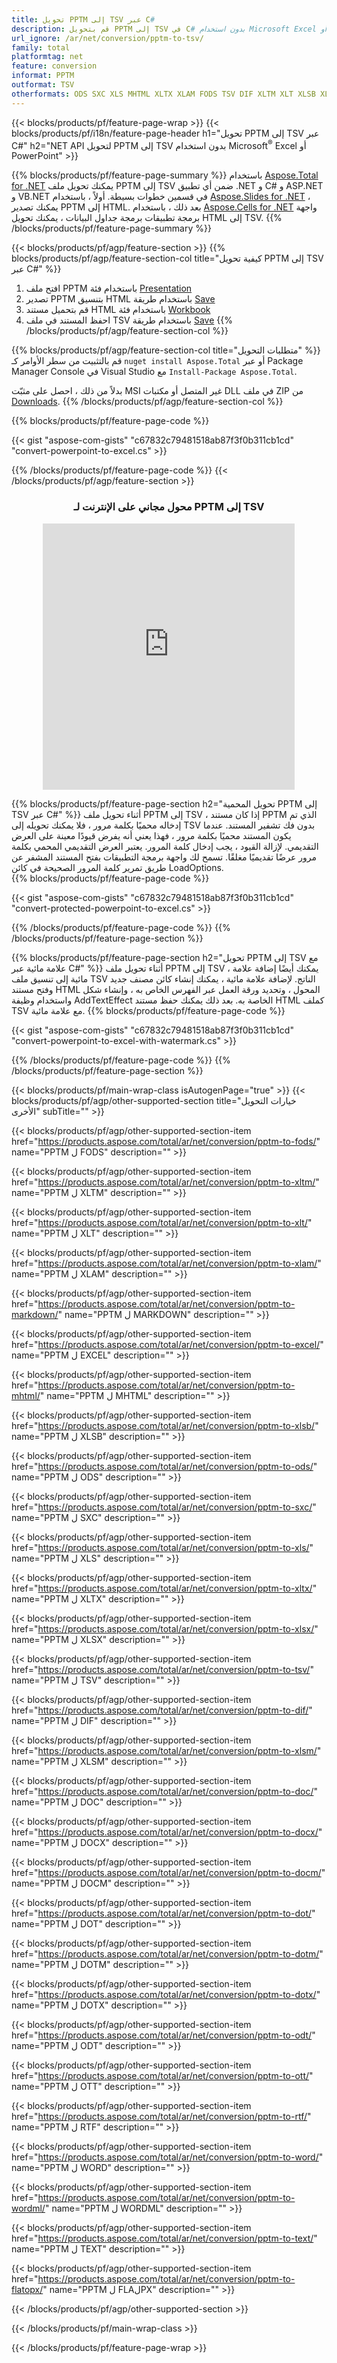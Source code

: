 ```yaml
---
title: تحويل PPTM إلى TSV عبر C#
description: قم بتحويل PPTM إلى TSV في C# بدون استخدام Microsoft Excel أو Powerpoint
url_ignore: /ar/net/conversion/pptm-to-tsv/
family: total
platformtag: net
feature: conversion
informat: PPTM
outformat: TSV
otherformats: ODS SXC XLS MHTML XLTX XLAM FODS TSV DIF XLTM XLT XLSB XLSM XLSX MARKDOWN EXCEL DOC DOCX DOCM DOT DOTM DOTX ODT OTT RTF WORD WORDML TEXT FLATOPX
---
```

{{< blocks/products/pf/feature-page-wrap >}}
{{< blocks/products/pf/i18n/feature-page-header h1="تحويل PPTM إلى TSV عبر C#" h2="NET API لتحويل PPTM إلى TSV بدون استخدام Microsoft<sup>&reg;</sup> Excel أو PowerPoint" >}}

{{% blocks/products/pf/feature-page-summary %}}
باستخدام [Aspose.Total for .NET](https://products.aspose.com/total/net/) يمكنك تحويل ملف PPTM إلى TSV ضمن أي تطبيق .NET و C# و ASP.NET و VB.NET في قسمين خطوات بسيطة. أولاً ، باستخدام [Aspose.Slides for .NET](https://products.aspose.com/slides/net/) ، يمكنك تصدير PPTM إلى HTML. بعد ذلك ، باستخدام [Aspose.Cells for .NET](https://products.aspose.com/cells/net/) واجهة برمجة تطبيقات برمجة جداول البيانات ، يمكنك تحويل HTML إلى TSV.
{{% /blocks/products/pf/feature-page-summary  %}}

{{< blocks/products/pf/agp/feature-section >}}
{{% blocks/products/pf/agp/feature-section-col title="كيفية تحويل PPTM إلى TSV عبر C#" %}}
1. افتح ملف PPTM باستخدام فئة [Presentation](https://reference.aspose.com/slides/net/aspose.slides/presentation)
2. تصدير PPTM بتنسيق HTML باستخدام طريقة [Save](https://reference.aspose.com/slides/net/aspose.slides.presentation/save/methods/5)
3. قم بتحميل مستند HTML باستخدام فئة [Workbook](https://reference.aspose.com/cells/net/aspose.cells/workbook)
4. احفظ المستند في ملف TSV باستخدام طريقة [Save](https://reference.aspose.com/cells/net/aspose.cells.workbook/save/methods/4)
{{% /blocks/products/pf/agp/feature-section-col %}}

{{% blocks/products/pf/agp/feature-section-col title="متطلبات التحويل" %}}
قم بالتثبيت من سطر الأوامر كـ ``nuget install Aspose.Total`` أو عبر Package Manager Console في Visual Studio مع ``Install-Package Aspose.Total``.

بدلاً من ذلك ، احصل على مثبّت MSI غير المتصل أو مكتبات DLL في ملف ZIP من [Downloads](https://releases.aspose.com/total/net).
{{% /blocks/products/pf/agp/feature-section-col %}}

{{% blocks/products/pf/feature-page-code %}}

{{< gist "aspose-com-gists" "c67832c79481518ab87f3f0b311cb1cd" "convert-powerpoint-to-excel.cs" >}}


{{% /blocks/products/pf/feature-page-code %}}
{{< /blocks/products/pf/agp/feature-section >}}
<div class="container-fluid agp-content bg-white aboutfile box-1 vh100 section nopbtm">
<div class=container>
<div class=row>
<div class="demobox tc col-md-12 padding-0" align="center">

<h3>محول مجاني على الإنترنت لـ PPTM إلى TSV</h3>

<iframe style="border: none; height: 426px;" scrolling="no" src="https://total-conversion-app-65z5r2lp.qa.k8s.dynabic.com/?to=tsv&from=pptm" id="child-iframe" width="80%"></iframe>

</div></div>
</div></div>

{{% blocks/products/pf/feature-page-section  h2="تحويل المحمية PPTM إلى TSV عبر C#" %}}
أثناء تحويل ملف PPTM إلى TSV ، إذا كان مستند PPTM الذي تم إدخاله محميًا بكلمة مرور ، فلا يمكنك تحويله إلى TSV بدون فك تشفير المستند. عندما يكون المستند محميًا بكلمة مرور ، فهذا يعني أنه يفرض قيودًا معينة على العرض التقديمي. لإزالة القيود ، يجب إدخال كلمة المرور. يعتبر العرض التقديمي المحمي بكلمة مرور عرضًا تقديميًا مغلقًا. تسمح لك واجهة برمجة التطبيقات بفتح المستند المشفر عن طريق تمرير كلمة المرور الصحيحة في كائن LoadOptions.  
{{% blocks/products/pf/feature-page-code %}}

{{< gist "aspose-com-gists" "c67832c79481518ab87f3f0b311cb1cd" "convert-protected-powerpoint-to-excel.cs" >}}

{{% /blocks/products/pf/feature-page-code  %}}
{{% /blocks/products/pf/feature-page-section %}}

{{% blocks/products/pf/feature-page-section  h2="تحويل PPTM إلى TSV مع علامة مائية عبر C#" %}}
أثناء تحويل ملف PPTM إلى TSV ، يمكنك أيضًا إضافة علامة مائية إلى تنسيق ملف TSV الناتج. لإضافة علامة مائية ، يمكنك إنشاء كائن مصنف جديد وفتح مستند HTML المحول ، وتحديد ورقة العمل عبر الفهرس الخاص به ، وإنشاء شكل واستخدام وظيفة AddTextEffect الخاصة به. بعد ذلك يمكنك حفظ مستند HTML كملف TSV مع علامة مائية. 
{{% blocks/products/pf/feature-page-code %}}

{{< gist "aspose-com-gists" "c67832c79481518ab87f3f0b311cb1cd" "convert-powerpoint-to-excel-with-watermark.cs" >}}

{{% /blocks/products/pf/feature-page-code  %}}
{{% /blocks/products/pf/feature-page-section %}}

{{< blocks/products/pf/main-wrap-class isAutogenPage="true" >}}
{{< blocks/products/pf/agp/other-supported-section title="خيارات التحويل الأخرى" subTitle="" >}}

{{< blocks/products/pf/agp/other-supported-section-item href="https://products.aspose.com/total/ar/net/conversion/pptm-to-fods/" name="PPTM ل FODS" description="" >}}

{{< blocks/products/pf/agp/other-supported-section-item href="https://products.aspose.com/total/ar/net/conversion/pptm-to-xltm/" name="PPTM ل XLTM" description="" >}}

{{< blocks/products/pf/agp/other-supported-section-item href="https://products.aspose.com/total/ar/net/conversion/pptm-to-xlt/" name="PPTM ل XLT" description="" >}}

{{< blocks/products/pf/agp/other-supported-section-item href="https://products.aspose.com/total/ar/net/conversion/pptm-to-xlam/" name="PPTM ل XLAM" description="" >}}

{{< blocks/products/pf/agp/other-supported-section-item href="https://products.aspose.com/total/ar/net/conversion/pptm-to-markdown/" name="PPTM ل MARKDOWN" description="" >}}

{{< blocks/products/pf/agp/other-supported-section-item href="https://products.aspose.com/total/ar/net/conversion/pptm-to-excel/" name="PPTM ل EXCEL" description="" >}}

{{< blocks/products/pf/agp/other-supported-section-item href="https://products.aspose.com/total/ar/net/conversion/pptm-to-mhtml/" name="PPTM ل MHTML" description="" >}}

{{< blocks/products/pf/agp/other-supported-section-item href="https://products.aspose.com/total/ar/net/conversion/pptm-to-xlsb/" name="PPTM ل XLSB" description="" >}}

{{< blocks/products/pf/agp/other-supported-section-item href="https://products.aspose.com/total/ar/net/conversion/pptm-to-ods/" name="PPTM ل ODS" description="" >}}

{{< blocks/products/pf/agp/other-supported-section-item href="https://products.aspose.com/total/ar/net/conversion/pptm-to-sxc/" name="PPTM ل SXC" description="" >}}

{{< blocks/products/pf/agp/other-supported-section-item href="https://products.aspose.com/total/ar/net/conversion/pptm-to-xls/" name="PPTM ل XLS" description="" >}}

{{< blocks/products/pf/agp/other-supported-section-item href="https://products.aspose.com/total/ar/net/conversion/pptm-to-xltx/" name="PPTM ل XLTX" description="" >}}

{{< blocks/products/pf/agp/other-supported-section-item href="https://products.aspose.com/total/ar/net/conversion/pptm-to-xlsx/" name="PPTM ل XLSX" description="" >}}

{{< blocks/products/pf/agp/other-supported-section-item href="https://products.aspose.com/total/ar/net/conversion/pptm-to-tsv/" name="PPTM ل TSV" description="" >}}

{{< blocks/products/pf/agp/other-supported-section-item href="https://products.aspose.com/total/ar/net/conversion/pptm-to-dif/" name="PPTM ل DIF" description="" >}}

{{< blocks/products/pf/agp/other-supported-section-item href="https://products.aspose.com/total/ar/net/conversion/pptm-to-xlsm/" name="PPTM ل XLSM" description="" >}}

{{< blocks/products/pf/agp/other-supported-section-item href="https://products.aspose.com/total/ar/net/conversion/pptm-to-doc/" name="PPTM ل DOC" description="" >}}

{{< blocks/products/pf/agp/other-supported-section-item href="https://products.aspose.com/total/ar/net/conversion/pptm-to-docx/" name="PPTM ل DOCX" description="" >}}

{{< blocks/products/pf/agp/other-supported-section-item href="https://products.aspose.com/total/ar/net/conversion/pptm-to-docm/" name="PPTM ل DOCM" description="" >}}

{{< blocks/products/pf/agp/other-supported-section-item href="https://products.aspose.com/total/ar/net/conversion/pptm-to-dot/" name="PPTM ل DOT" description="" >}}

{{< blocks/products/pf/agp/other-supported-section-item href="https://products.aspose.com/total/ar/net/conversion/pptm-to-dotm/" name="PPTM ل DOTM" description="" >}}

{{< blocks/products/pf/agp/other-supported-section-item href="https://products.aspose.com/total/ar/net/conversion/pptm-to-dotx/" name="PPTM ل DOTX" description="" >}}

{{< blocks/products/pf/agp/other-supported-section-item href="https://products.aspose.com/total/ar/net/conversion/pptm-to-odt/" name="PPTM ل ODT" description="" >}}

{{< blocks/products/pf/agp/other-supported-section-item href="https://products.aspose.com/total/ar/net/conversion/pptm-to-ott/" name="PPTM ل OTT" description="" >}}

{{< blocks/products/pf/agp/other-supported-section-item href="https://products.aspose.com/total/ar/net/conversion/pptm-to-rtf/" name="PPTM ل RTF" description="" >}}

{{< blocks/products/pf/agp/other-supported-section-item href="https://products.aspose.com/total/ar/net/conversion/pptm-to-word/" name="PPTM ل WORD" description="" >}}

{{< blocks/products/pf/agp/other-supported-section-item href="https://products.aspose.com/total/ar/net/conversion/pptm-to-wordml/" name="PPTM ل WORDML" description="" >}}

{{< blocks/products/pf/agp/other-supported-section-item href="https://products.aspose.com/total/ar/net/conversion/pptm-to-text/" name="PPTM ل TEXT" description="" >}}

{{< blocks/products/pf/agp/other-supported-section-item href="https://products.aspose.com/total/ar/net/conversion/pptm-to-flatopx/" name="PPTM ل FLAلPX" description="" >}}



{{< /blocks/products/pf/agp/other-supported-section >}}

{{< /blocks/products/pf/main-wrap-class >}}

{{< /blocks/products/pf/feature-page-wrap >}}